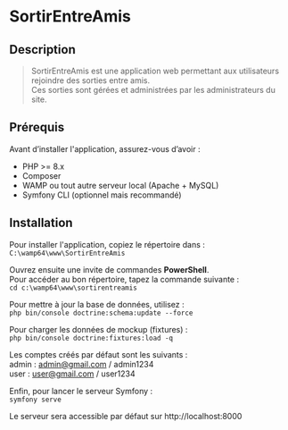 # SortirEntreAmis

## Description
> SortirEntreAmis est une application web permettant aux utilisateurs rejoindre des sorties entre amis.<br>
> Ces sorties sont gérées et administrées par les administrateurs du site.

## Prérequis
Avant d’installer l'application, assurez-vous d’avoir :
- PHP >= 8.x
- Composer
- WAMP ou tout autre serveur local (Apache + MySQL)
- Symfony CLI (optionnel mais recommandé)

## Installation
Pour installer l'application, copiez le répertoire dans : <br>
```C:\wamp64\www\SortirEntreAmis```

Ouvrez ensuite une invite de commandes **PowerShell**.<br>
Pour accéder au bon répertoire, tapez la commande suivante : <br>
```cd c:\wamp64\www\sortirentreamis```

Pour mettre à jour la base de données, utilisez :<br>
```php bin/console doctrine:schema:update --force```

Pour charger les données de mockup (fixtures) :<br>
```php bin/console doctrine:fixtures:load -q```

Les comptes créés par défaut sont les suivants :<br>
admin : admin@gmail.com / admin1234<br>
user  : user@gmail.com  / user1234      

Enfin, pour lancer le serveur Symfony :<br>
```symfony serve```

Le serveur sera accessible par défaut sur http://localhost:8000
